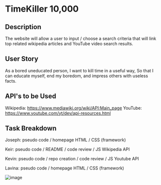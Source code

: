 # TimeKiller 10,000

## Description

The website will allow a user to input / choose a search criteria that will link top related wikipedia articles and YouTube video search results.

## User Story

As a bored uneducated person,
I want to kill time in a useful way,
So that I can educate myself, end my boredom, and impress others with useless facts.

## API's to be Used

Wikipedia: https://www.mediawiki.org/wiki/API:Main_page
YouTube: https://www.youtube.com/yt/dev/api-resources.html


## Task Breakdown

Joseph: pseudo code / homepage HTML / CSS (framework)

Keir: pseudo code / README / code review / JS Wikipedia API

Kevin: pseudo code / repo creation / code review / JS Youtube API

Lavina: pseudo code / homepage HTML / CSS (framework)





![image](https://github.com/KMitch137/TimeKillerProject/assets/124840930/8d9d4657-4037-4dec-a19d-7f54e713a9e2)
